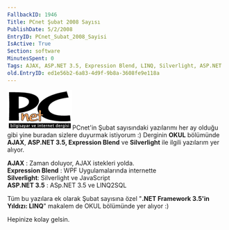 ```yaml
---
FallbackID: 1946
Title: PCnet Şubat 2008 Sayısı
PublishDate: 5/2/2008
EntryID: PCnet_Subat_2008_Sayisi
IsActive: True
Section: software
MinutesSpent: 0
Tags: AJAX, ASP.NET 3.5, Expression Blend, LINQ, Silverlight, ASP.NET
old.EntryID: ed1e56b2-6a83-4d9f-9b8a-3608fe9e118a
---
```

![](media/PCnet_Subat_2008_Sayisi/pcnet.png)PCnet'in Şubat
sayısındaki yazılarımı her ay olduğu gibi yine buradan sizlere duyurmak
istiyorum :) Derginin **OKUL** bölümünde **AJAX**, **ASP.NET 3.5,
Expression Blend** ve **Silverlight** ile ilgili yazılarım yer alıyor.

**AJAX** : Zaman doluyor, AJAX istekleri yolda.\
 **Expression Blend** : WPF Uygulamalarında internette\
 **Silverlight**: Silverlight ve JavaScript\
 **ASP.NET 3.5** : ASp.NET 3.5 ve LINQ2SQL

Tüm bu yazılara ek olarak Şubat sayısına özel "**.NET Framework 3.5'in
Yıldızı: LINQ**" makalem de OKUL bölümünde yer alıyor :)

Hepinize kolay gelsin.


